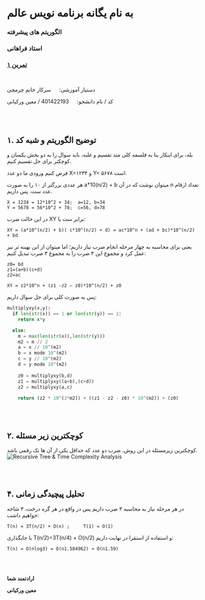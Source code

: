 # **به نام یگانه برنامه نویس عالم**
### الگوریتم های پیشرفته
### استاد فراهانی
### [تمرین ۱](https://github.com/Sarach-git/CS-SBU-eAdvancedAlgorithms-MSc-2023/blob/main/Assignments/Homework/Homework_1.pdf)
</br>

دستیار آموزشی:`   `سرکار خانم چرمچی

کد / نام دانشجو:`   `401422193 /  معین ورکیانی  
</br>
</br>
</br>

## **۱. توضیح الگوریتم و شبه کد**
بله،  برای اینکار بنا به فلسفه کلی متد تقسیم و غلبه،‌ باید سوال را به دو بخش یکسان و کوچکتر برای حل تقسیم کنیم.

فرض کنیم ورودی ما دو عدد X=۱۲۳۴ و Y= ۵۶۷۸ است.

هر عددی بزرگتر از ۱۰ را به صورت a\*10(n/2) + b میتوان نوشت که در آن n تعداد ارقام عدد ست. پس داریم.
```
X = 1234 = 12*10^2 + 34;  a=12, b=34
Y = 5678 = 56*10^2 + 78;  c=56, d=78
```
در این حالت ضرب XY برابر ست با:
```
XY = (a*10^(n/2) + b)( c*10^(n/2) + d) = ac*10^n + (ad + bc)*10^(n/2) + bd
```
یعنی برای محاسبه به چهار مرحله انجام ضرب نیاز داریم؛ اما میتوان از این بهینه تر نیز عمل کرد و مجموع این ۴ ضرب را به مجموع ۳ ضرب تبدیل کنیم:
```
z0= bd
z1=(a+b)(c+d)
z2=ac

XY = z2*10^n + (z1 -z2 – z0)*10^(n/2) + z0
```
پس به صورت کلی برای حل سوال داریم:
```python
multiplyxy(x,y):
  if len(str(x)) == 1 or len(str(y)) == 1:
    return x*y

  else:
    m = max(len(str(x)),len(str(y)))
    m2 = m // 2
    a = x // 10^(m2)
    b = x mode 10^(m2)
    c = y // 10^(m2)
    d = y mode 10^(m2)
    
    z0 = multiplyxy(b,d)
    z1 = multiplyxy((a+b),(c+d))
    z2 = multiplyxy(a,c)
    
    return (z2 * 10^(2*m2)) + ((z1 - z2 - z0) * 10^(m2)) + (z0)
```
</br>
</br>


## **۲. کوچکترین زیر مسئله**

کوچکترین زیرمسئله در این روش، ضرب دو عدد که حداقل یکی از آن ها تک رقمی باشد.
![Recursive Tree & Time Complexity Analysis](https://d33wubrfki0l68.cloudfront.net/8c96c161307f5ae5cbf5107f73b9e895c0e5f6f4/d5619/figure/karatsuba_analysis2.png)

</br>
</br>

## **۴. تحلیل پیچیدگی زمانی**

در هر مرحله نیاز به محاسبه ۳ ضرب داریم پس در واقع در هر گره درخت، ۳ شاخه خواهیم داشت:


```
T(n) = 3T(n/2) + O(n) ;		T(1) = O(1)
```
با جایگذاری T(n/2)=3T(n/4) + O(n/2) و استفاده از استقرا در نهایت داریم:
```
T(n) = O(nlog3) = O(n1.584962) ≈ O(n1.59)
```
</br>
</br>

**ارادتمند شما**

**معین ورکیانی**
